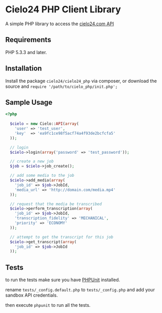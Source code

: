 # Cielo24 PHP Client Library

A simple PHP library to access the [cielo24.com API](http://cielo24.readthedocs.org)

## Requirements

PHP 5.3.3 and later.

## Installation

Install the package `cielo24/cielo24_php` via composer, or download the source and `require '/path/to/cielo_php/init.php';`

## Sample Usage

```php
<?php
  
  $cielo = new Cielo::API(array(
    'user' => 'test_user',
    'key'  => 'ea9fc1ce98f5acf74a4f93de2bcfcfa5'
  ));

  // login
  $cielo->login(array('password' => 'test_password'));

  // create a new job
  $job = $cielo->job_create();

  // add some media to the job
  $cielo->add_media(array(
    'job_id' => $job->JobId,
    'media_url' => 'http://domain.com/media.mp4'
  ));

  // request that the media be transcribed
  $cielo->perform_transcription(array(
    'job_id' => $job->JobId,
    'transcription_fidelity' => 'MECHANICAL',
    'priority' => 'ECONOMY'
  ));

  // attempt to get the transcript for this job
  $cielo->get_transcript(array(
    'job_id' => $job->JobId
  ));

```


## Tests

to run the tests make sure you have [PHPUnit](https://phpunit.de/getting-started.html) installed.

rename `tests/_config.default.php` to `tests/_config.php` and add your sandbox API credentials.

then execute `phpunit` to run all the tests.
